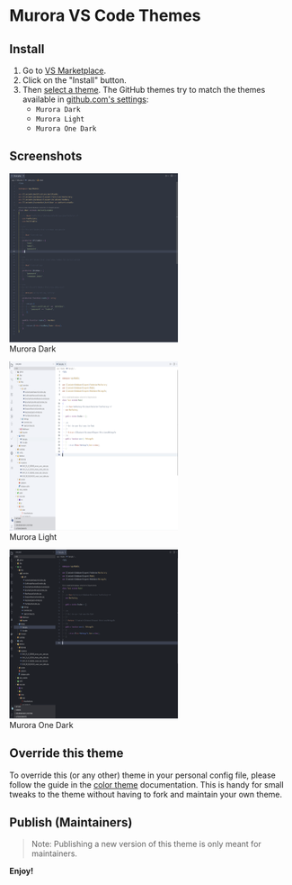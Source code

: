# Murora VS Code Themes

## Install

1. Go to [VS Marketplace](https://marketplace.visualstudio.com/items?itemName=GitHub.murora-vscode-theme).
2. Click on the "Install" button.
3. Then [select a theme](https://code.visualstudio.com/docs/getstarted/themes#_selecting-the-color-theme). The GitHub themes try to match the themes available in [github.com's settings](https://github.com/settings/appearance):
    - `Murora Dark`
    - `Murora Light`
    - `Murora One Dark`

## Screenshots

<img src="./dark-mode.png" width="300" height="300" alt="Murora Dark"> <br/> Murora Dark

<img src="./light-mode.png" width="300" height="300" alt="Murora Light"> <br/> Murora Light

<img src="./one-dark-mode.png" width="300" height="300" alt="Murora Light"> <br/> Murora One Dark

## Override this theme

To override this (or any other) theme in your personal config file, please follow the guide in the [color theme](https://code.visualstudio.com/api/extension-guides/color-theme) documentation. This is handy for small tweaks to the theme without having to fork and maintain your own theme.

## Publish (Maintainers)

> Note: Publishing a new version of this theme is only meant for maintainers.

**Enjoy!**
